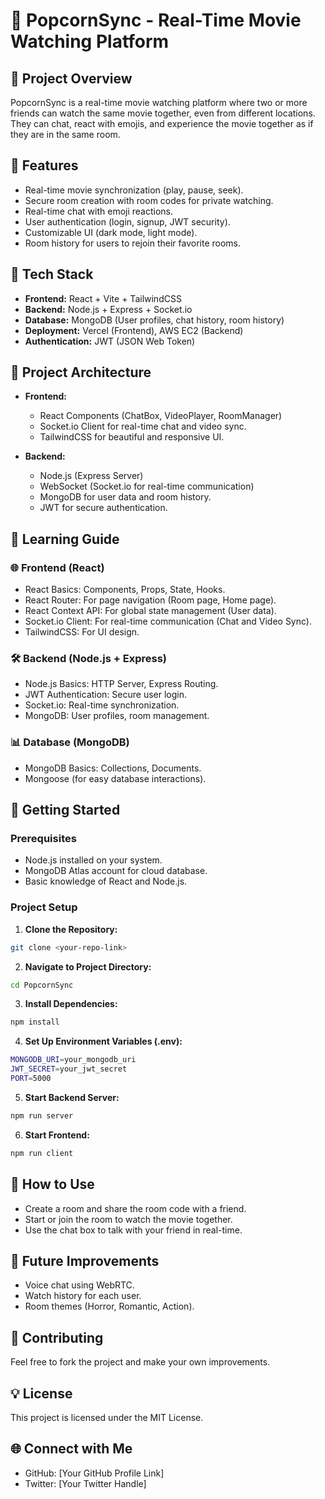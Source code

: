 # 🍿 PopcornSync - Real-Time Movie Watching Platform

## 🚀 Project Overview

PopcornSync is a real-time movie watching platform where two or more friends can watch the same movie together, even from different locations. They can chat, react with emojis, and experience the movie together as if they are in the same room.

## 🌟 Features

* Real-time movie synchronization (play, pause, seek).
* Secure room creation with room codes for private watching.
* Real-time chat with emoji reactions.
* User authentication (login, signup, JWT security).
* Customizable UI (dark mode, light mode).
* Room history for users to rejoin their favorite rooms.

## 🚀 Tech Stack

* **Frontend:** React + Vite + TailwindCSS
* **Backend:** Node.js + Express + Socket.io
* **Database:** MongoDB (User profiles, chat history, room history)
* **Deployment:** Vercel (Frontend), AWS EC2 (Backend)
* **Authentication:** JWT (JSON Web Token)

## 📌 Project Architecture

* **Frontend:**

  * React Components (ChatBox, VideoPlayer, RoomManager)
  * Socket.io Client for real-time chat and video sync.
  * TailwindCSS for beautiful and responsive UI.

* **Backend:**

  * Node.js (Express Server)
  * WebSocket (Socket.io for real-time communication)
  * MongoDB for user data and room history.
  * JWT for secure authentication.

## 📌 Learning Guide

### 🌐 Frontend (React)

* React Basics: Components, Props, State, Hooks.
* React Router: For page navigation (Room page, Home page).
* React Context API: For global state management (User data).
* Socket.io Client: For real-time communication (Chat and Video Sync).
* TailwindCSS: For UI design.

### 🛠️ Backend (Node.js + Express)

* Node.js Basics: HTTP Server, Express Routing.
* JWT Authentication: Secure user login.
* Socket.io: Real-time synchronization.
* MongoDB: User profiles, room management.

### 📊 Database (MongoDB)

* MongoDB Basics: Collections, Documents.
* Mongoose (for easy database interactions).

## 🚀 Getting Started

### Prerequisites

* Node.js installed on your system.
* MongoDB Atlas account for cloud database.
* Basic knowledge of React and Node.js.

### Project Setup

1. **Clone the Repository:**

```bash
git clone <your-repo-link>
```

2. **Navigate to Project Directory:**

```bash
cd PopcornSync
```

3. **Install Dependencies:**

```bash
npm install
```

4. **Set Up Environment Variables (.env):**

```bash
MONGODB_URI=your_mongodb_uri
JWT_SECRET=your_jwt_secret
PORT=5000
```

5. **Start Backend Server:**

```bash
npm run server
```

6. **Start Frontend:**

```bash
npm run client
```

## 🚀 How to Use

* Create a room and share the room code with a friend.
* Start or join the room to watch the movie together.
* Use the chat box to talk with your friend in real-time.

## 🚀 Future Improvements

* Voice chat using WebRTC.
* Watch history for each user.
* Room themes (Horror, Romantic, Action).

## 🌟 Contributing

Feel free to fork the project and make your own improvements.

## 💡 License

This project is licensed under the MIT License.

## 🌐 Connect with Me

* GitHub: \[Your GitHub Profile Link]
* Twitter: \[Your Twitter Handle]
